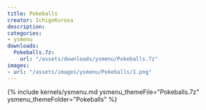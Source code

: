 ```yaml
---
title: Pokeballs
creator: IchigoKurosa
description: 
categories:
- ysmenu
downloads:
  Pokeballs.7z:
    url: "/assets/downloads/ysmenu/Pokeballs.7z"
images:
- url: "/assets/images/ysmenu/Pokeballs/1.png"
---
```


{% include kernels/ysmenu.md ysmenu_themeFile="Pokeballs.7z" ysmenu_themeFolder="Pokeballs" %}
